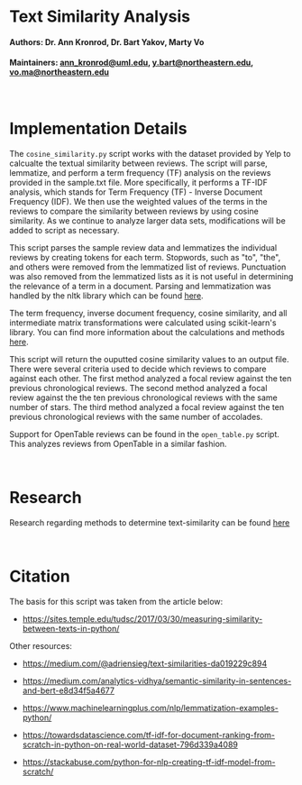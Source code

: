 # Text Similarity Analysis


#### Authors: Dr. Ann Kronrod, Dr. Bart Yakov, Marty Vo
#### Maintainers: ann_kronrod@uml.edu, y.bart@northeastern.edu, vo.ma@northeastern.edu


<br>

# Implementation Details 

The `cosine_similarity.py` script works with the dataset provided by Yelp to calcualte the textual similarity between reviews.
The script will parse, lemmatize, and perform a term frequency (TF) analysis on the reviews
provided in the sample.txt file. More specifically, it performs a TF-IDF analysis, which stands
for Term Frequency (TF) - Inverse Document Frequency (IDF). We then use the weighted values of
the terms in the reviews to compare the similarity between reviews by using cosine similarity. As we 
continue to analyze larger data sets, modifications will be added to script as necessary.

This script parses the sample review data and lemmatizes the individual reviews by creating tokens
for each term. Stopwords, such as "to", "the", and others were removed from the lemmatized list of
reviews. Punctuation was also removed from the lemmatized lists as it is not useful in determining
the relevance of a term in a document. Parsing and lemmatization was handled by the nltk library
which can be found [here](https://www.nltk.org/).

The term frequency, inverse document frequency, cosine similarity, and all intermediate matrix 
transformations were calculated using scikit-learn's library. You can find more information about the 
calculations and methods [here](https://scikit-learn.org/stable/modules/classes.html#module-sklearn.feature_extraction.text).

This script will return the ouputted cosine similarity values to an output file. There were several criteria used to decide
which reviews to compare against each other. The first method analyzed a focal review against the ten previous chronological reviews.
The second method analyzed a focal review against the the ten previous chronological reviews with the same number of stars.
The third method analyzed a focal review against the ten previous chronological reviews with the same number of accolades.

Support for OpenTable reviews can be found in the `open_table.py` script. This analyzes reviews from OpenTable in a similar fashion.


<br>

# Research

Research regarding methods to determine text-similarity can be found [here](https://github.com/martyv123/NLP-Yelp/blob/main/RESEARCH.MD)

<br>

# Citation

The basis for this script was taken from the article below:
* https://sites.temple.edu/tudsc/2017/03/30/measuring-similarity-between-texts-in-python/
  

Other resources:

* https://medium.com/@adriensieg/text-similarities-da019229c894

* https://medium.com/analytics-vidhya/semantic-similarity-in-sentences-and-bert-e8d34f5a4677

* https://www.machinelearningplus.com/nlp/lemmatization-examples-python/

* https://towardsdatascience.com/tf-idf-for-document-ranking-from-scratch-in-python-on-real-world-dataset-796d339a4089

* https://stackabuse.com/python-for-nlp-creating-tf-idf-model-from-scratch/

